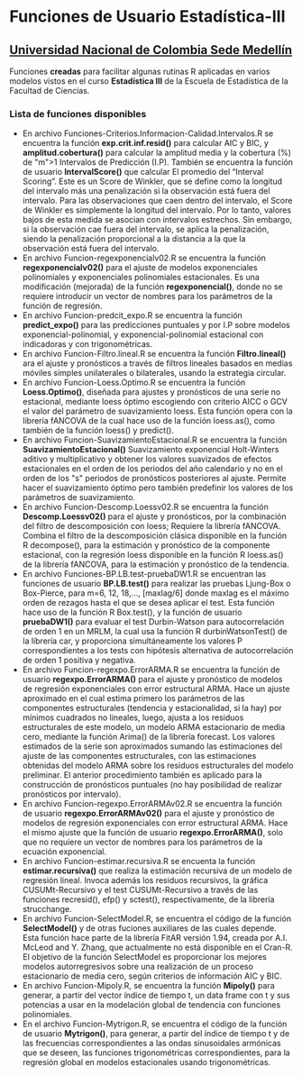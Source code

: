 # Funciones de Usuario Estadística-III 
## [Universidad Nacional de Colombia Sede Medellín](https://medellin.unal.edu.co/)
Funciones **creadas** para facilitar algunas rutinas R aplicadas en varios modelos vistos en el curso **Estadística III** de la Escuela de Estadística de la Facultad de Ciencias.
### Lista de funciones disponibles
* En archivo Funciones-Criterios.Informacion-Calidad.Intervalos.R se encuentra la función **exp.crit.inf.resid()** para calcular AIC y BIC, y **amplitud.cobertura()** para calcular la amplitud media y la cobertura (%) de "m">1 Intervalos de Predicción (I.P). También se encuentra la función de usuario **IntervalScore()** que calcular El promedio del “Interval Scoring”. Este es un Score de Winkler, que se define como la longitud del intervalo más una penalización si la observación está fuera del intervalo. Para las observaciones que caen dentro del intervalo, el Score de Winkler es simplemente la longitud del intervalo. Por lo tanto, valores bajos de esta medida se asocian con intervalos estrechos. Sin embargo, si la observación cae fuera del intervalo, se aplica la penalización, siendo la penalización proporcional a la distancia a la que la observación está fuera del intervalo.
* En archivo Funcion-regexponencialv02.R se encuentra la función **regexponencialv02()** para el ajuste de modelos exponenciales polinomiales y exponenciales polinomiales estacionales. Es una modificación (mejorada) de la función **regexponencial()**, donde no se requiere introducir un vector de nombres para los parámetros de la función de regresión.
* En archivo Funcion-predcit_expo.R se encuentra la función **predict_expo()** para las predicciones puntuales y por I.P sobre modelos exponencial-polinomial, y exponencial-polinomial estacional con indicadoras y con trigonométricas.
* En archivo Funcion-Filtro.lineal.R se encuentra la función **Filtro.lineal()** ara el ajuste y pronósticos a través de filtros lineales basados en medias móviles simples unilaterales o bilaterales, usando la estrategia circular.
* En archivo Funcion-Loess.Optimo.R se encuentra la función **Loess.Optimo()**, diseñada para ajustes y pronósticos de una serie no estacional, mediante loess óptimo escogiendo con criterio AICC o GCV el valor del parámetro de suavizamiento loess. Esta función opera con la librería fANCOVA de la cual hace uso de la función loess.as(), como también de la función loess() y predict().
* En archivo Funcion-SuavizamientoEstacional.R se encuentra la función **SuavizamientoEstacional()** Suavizamiento exponencial Holt-Winters aditivo y multiplicativo y obtener los valores suavizados de efectos estacionales en el orden de los periodos del año calendario y no en el orden de los "s" periodos de pronósticos posteriores al ajuste. Permite hacer el suavizamiento óptimo pero también predefinir los valores de los parámetros de suavizamiento. 
* En archivo Funcion-Descomp.Loessv02.R se encuentra la función **Descomp.Loessv02()** para el ajuste y pronósticos, por la combinación del filtro de descomposición con loess; Requiere la librería fANCOVA. Combina el filtro de la descomposición clásica disponible en la función R decompose(), para la estimación y pronóstico de la componente estacional, con la  regresión loess disponible en la función R loess.as() de la librería fANCOVA, para la estimación y pronóstico de la tendencia. 
* En archivo Funciones-BP.LB.test-pruebaDW1.R se encuentran las funciones de usuario **BP.LB.test()** para realizar las pruebas Ljung-Box o Box-Pierce, para m=6, 12, 18,..., [maxlag/6] donde maxlag es el máximo orden de rezagos hasta el que se desea aplicar el test. Esta función hace uso de la función R Box.test(), y la función de usuario **pruebaDW1()** para evaluar el test Durbin-Watson para autocorrelación de orden 1 en un MRLM, la cual usa la función R durbinWatsonTest() de la librería car, y proporciona simultáneamente los valores P correspondientes a los tests con hipótesis alternativa de autocorrelación de orden 1 positiva y negativa.
* En archivo Funcion-regexpo.ErrorARMA.R se encuentra la función de usuario **regexpo.ErrorARMA()** para el ajuste y pronóstico de modelos de regresión exponenciales con error estructural ARMA. Hace un ajuste aproximado en el cual estima primero los parámetros de las componentes estructurales (tendencia y estacionalidad, si la hay) por mínimos cuadrados no lineales, luego, ajusta a los residuos estructurales de este modelo, un modelo ARMA estacionario de media cero, mediante la función Arima() de la librería forecast. Los valores estimados de la serie son aproximados sumando las estimaciones del ajuste de las componentes estructurales, con las estimaciones obtenidas del modelo ARMA sobre los residuos estructurales del modelo preliminar. El anterior procedimiento también es aplicado para la  construcción de pronósticos puntuales (no hay posibilidad de realizar pronósticos por intervalo).
* En archivo Funcion-regexpo.ErrorARMAv02.R se encuentra la función de usuario **regexpo.ErrorARMAv02()** para el ajuste y pronóstico de modelos de regresión exponenciales con error estructural ARMA. Hace el mismo ajuste que la función de usuario **regexpo.ErrorARMA()**, solo que no requiere un vector de nombres para los parámetros de la ecuación exponencial.
* En archivo Funcion-estimar.recursiva.R se encuenta la función **estimar.recursiva()** que realiza la estimación recursiva de un modelo de regresión lineal. Invoca además los residuos recursivos, la gráfica CUSUMt-Recursivo y el test CUSUMt-Recursivo a través de las funciones recresid(), efp() y sctest(), respectivamente, de la librería strucchange.
* En archivo Funcion-SelectModel.R, se encuentra el código de la función **SelectModel()** y de otras fuciones auxiliares de las cuales depende. Esta función hace parte de la librería FitAR versión 1.94, creada por A.I. McLeod and Y. Zhang, que actualmente no está disponible en el Cran-R. El objetivo de la función SelectModel es proporcionar los mejores modelos autorregresivos sobre una realización de un proceso estacionario de media cero, según criterios de información AIC y BIC.
* En archivo Funcion-Mipoly.R, se encuentra la función **Mipoly()** para generar, a partir del vector índice de tiempo t, un data frame con t y sus potencias a usar en la modelación global de tendencia con funciones polinomiales.
* En el archivo Funcion-Mytrigon.R, se encuentra el código de la función de usuario **Mytrigon()**, para generar, a partir del índice de tiempo t y de las frecuencias correspondientes a las ondas sinusoidales armónicas que se deseen, las funciones trigonométricas correspondientes, para la regresión global en modelos estacionales usando trigonométricas.
